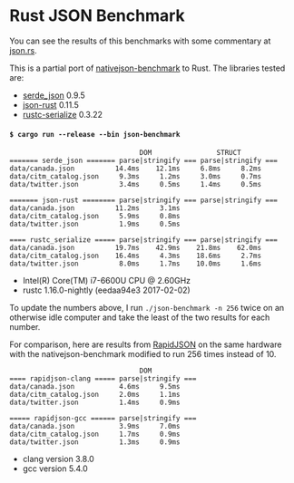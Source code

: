 # Rust JSON Benchmark

You can see the results of this benchmarks with some commentary at [json.rs](http://json.rs).

This is a partial port of
[nativejson-benchmark](https://github.com/miloyip/nativejson-benchmark)
to Rust. The libraries tested are:

- [serde\_json](https://github.com/serde-rs/json) 0.9.5
- [json-rust](https://github.com/maciejhirsz/json-rust) 0.11.5
- [rustc-serialize](https://github.com/rust-lang-nursery/rustc-serialize) 0.3.22

#### `$ cargo run --release --bin json-benchmark`

```
                                DOM                STRUCT
======= serde_json ======= parse|stringify === parse|stringify ===
data/canada.json          14.4ms    12.1ms     6.8ms     8.2ms
data/citm_catalog.json     9.3ms     1.2ms     3.0ms     0.7ms
data/twitter.json          3.4ms     0.5ms     1.4ms     0.5ms

======= json-rust ======== parse|stringify === parse|stringify ===
data/canada.json          11.2ms     3.1ms
data/citm_catalog.json     5.9ms     0.8ms
data/twitter.json          1.9ms     0.5ms

==== rustc_serialize ===== parse|stringify === parse|stringify ===
data/canada.json          19.7ms    42.9ms    21.8ms    62.0ms
data/citm_catalog.json    16.4ms     4.3ms    18.6ms     2.7ms
data/twitter.json          8.0ms     1.7ms    10.0ms     1.6ms
```

- Intel(R) Core(TM) i7-6600U CPU @ 2.60GHz
- rustc 1.16.0-nightly (eedaa94e3 2017-02-02)

To update the numbers above, I run `./json-benchmark -n 256` twice on an
otherwise idle computer and take the least of the two results for each number.

For comparison, here are results from
[RapidJSON](https://github.com/miloyip/rapidjson) on the same hardware with the
nativejson-benchmark modified to run 256 times instead of 10.

```
                                DOM
==== rapidjson-clang ===== parse|stringify ===
data/canada.json           4.6ms     9.5ms
data/citm_catalog.json     2.0ms     1.1ms
data/twitter.json          1.4ms     0.9ms

===== rapidjson-gcc ====== parse|stringify ===
data/canada.json           3.9ms     7.0ms
data/citm_catalog.json     1.7ms     0.9ms
data/twitter.json          1.3ms     0.9ms
```

- clang version 3.8.0
- gcc version 5.4.0

